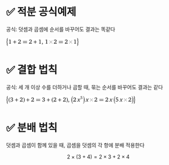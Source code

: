 # ✅ 적분 공식예제

공식: 덧셈과 곱셈에 순서를 바꾸어도 결과는 똑같다 <br>

![적분 결과](/assets/airth.png)

# ✅ 결합 법칙

공식: 세 개 이상 수를 더하거나 곱할 때, 묶는 순서를 바꾸어도 결과는 같다 <br>

![결합 법칙 결과](/assets/combination.png)

# ✅ 분배 법칙

덧셈과 곱셈이 함께 있을 때, 곱셈을 덧셈의 각 항에 분배 적용한다

$$
 2 \times (3+4) = 2 \times 3 + 2 \times 4
$$
